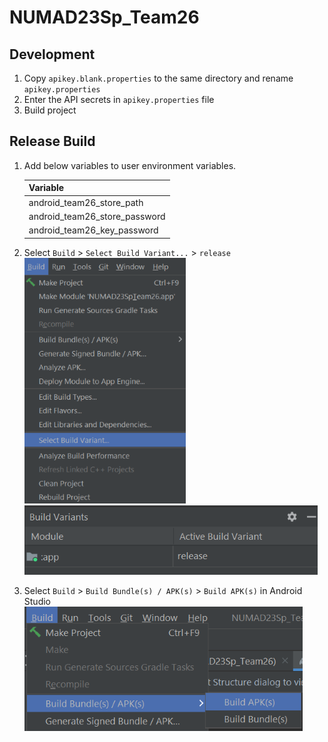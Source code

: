 # NUMAD23Sp_Team26

## Development
1. Copy `apikey.blank.properties` to the same directory and rename `apikey.properties`
2. Enter the API secrets in `apikey.properties` file
3. Build project

## Release Build
1. Add below variables to user environment variables.

    | Variable                        |
    | ------------------------------- |
    | android_team26_store_path       |
    | android_team26_store_password   |
    | android_team26_key_password     |

2. Select `Build` > `Select Build Variant...` > `release`\
![Build Variant](docs/BuildVariant.png)
![Build Variant Release](docs/BuildVariantRelease.png)

3. Select `Build` > `Build Bundle(s) / APK(s)` > `Build APK(s)` in Android Studio\
![Build](docs/Build.png)

